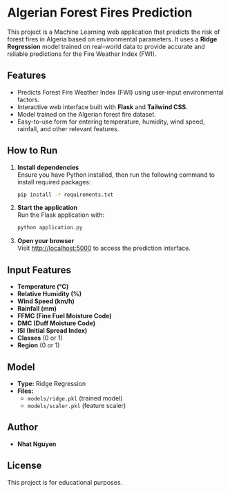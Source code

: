 # Algerian Forest Fires Prediction

This project is a Machine Learning web application that predicts the risk of forest fires in Algeria based on environmental parameters. It uses a **Ridge Regression** model trained on real-world data to provide accurate and reliable predictions for the Fire Weather Index (FWI).

## Features

- Predicts Forest Fire Weather Index (FWI) using user-input environmental factors.
- Interactive web interface built with **Flask** and **Tailwind CSS**.
- Model trained on the Algerian forest fire dataset.
- Easy-to-use form for entering temperature, humidity, wind speed, rainfall, and other relevant features.

## How to Run

1. **Install dependencies**  
   Ensure you have Python installed, then run the following command to install required packages:
   ```bash
   pip install -r requirements.txt
   ```
2. **Start the application**  
   Run the Flask application with:
   ```bash
   python application.py
   ```

3. **Open your browser**  
   Visit [http://localhost:5000](http://localhost:5000) to access the prediction interface.

## Input Features

- **Temperature (°C)**
- **Relative Humidity (%)**
- **Wind Speed (km/h)**
- **Rainfall (mm)**
- **FFMC (Fine Fuel Moisture Code)**
- **DMC (Duff Moisture Code)**
- **ISI (Initial Spread Index)**
- **Classes** (0 or 1)
- **Region** (0 or 1)

## Model

- **Type:** Ridge Regression
- **Files:**
  - `models/ridge.pkl` (trained model)
  - `models/scaler.pkl` (feature scaler)

## Author

- **Nhat Nguyen**

## License

This project is for educational purposes.
